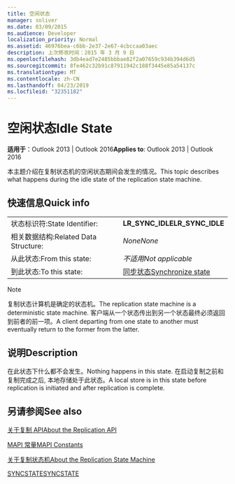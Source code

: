 ```yaml
---
title: 空闲状态
manager: soliver
ms.date: 03/09/2015
ms.audience: Developer
localization_priority: Normal
ms.assetid: 46976bea-c6bb-2e37-2e67-4cbccaa03aec
description: 上次修改时间：2015 年 3 月 9 日
ms.openlocfilehash: 3db4ead7e2485bbbae82f2a07659c934b394d6d5
ms.sourcegitcommit: 8fe462c32b91c87911942c188f3445e85a54137c
ms.translationtype: MT
ms.contentlocale: zh-CN
ms.lasthandoff: 04/23/2019
ms.locfileid: "32351182"
---
```

# <a name="idle-state"></a><span data-ttu-id="b5cf9-103">空闲状态</span><span class="sxs-lookup"><span data-stu-id="b5cf9-103">Idle State</span></span>

  
  
<span data-ttu-id="b5cf9-104">**适用于**：Outlook 2013 | Outlook 2016</span><span class="sxs-lookup"><span data-stu-id="b5cf9-104">**Applies to**: Outlook 2013 | Outlook 2016</span></span> 
  
 <span data-ttu-id="b5cf9-105">本主题介绍在复制状态机的空闲状态期间会发生的情况。</span><span class="sxs-lookup"><span data-stu-id="b5cf9-105">This topic describes what happens during the idle state of the replication state machine.</span></span> 
  
## <a name="quick-info"></a><span data-ttu-id="b5cf9-106">快速信息</span><span class="sxs-lookup"><span data-stu-id="b5cf9-106">Quick info</span></span>

|||
|:-----|:-----|
|<span data-ttu-id="b5cf9-107">状态标识符:</span><span class="sxs-lookup"><span data-stu-id="b5cf9-107">State Identifier:</span></span>  <br/> |<span data-ttu-id="b5cf9-108">**LR_SYNC_IDLE**</span><span class="sxs-lookup"><span data-stu-id="b5cf9-108">**LR_SYNC_IDLE**</span></span> <br/> |
|<span data-ttu-id="b5cf9-109">相关数据结构:</span><span class="sxs-lookup"><span data-stu-id="b5cf9-109">Related Data Structure:</span></span>  <br/> | <span data-ttu-id="b5cf9-110">*None*</span><span class="sxs-lookup"><span data-stu-id="b5cf9-110">*None*</span></span>  <br/> |
|<span data-ttu-id="b5cf9-111">从此状态:</span><span class="sxs-lookup"><span data-stu-id="b5cf9-111">From this state:</span></span>  <br/> | <span data-ttu-id="b5cf9-112">*不适用*</span><span class="sxs-lookup"><span data-stu-id="b5cf9-112">*Not applicable*</span></span>  <br/> |
|<span data-ttu-id="b5cf9-113">到此状态:</span><span class="sxs-lookup"><span data-stu-id="b5cf9-113">To this state:</span></span>  <br/> |[<span data-ttu-id="b5cf9-114">同步状态</span><span class="sxs-lookup"><span data-stu-id="b5cf9-114">Synchronize state</span></span>](synchronize-state.md) <br/> |
   
> [!NOTE]
> <span data-ttu-id="b5cf9-115">复制状态计算机是确定的状态机。</span><span class="sxs-lookup"><span data-stu-id="b5cf9-115">The replication state machine is a deterministic state machine.</span></span> <span data-ttu-id="b5cf9-116">客户端从一个状态传出到另一个状态最终必须返回到前者的前一项。</span><span class="sxs-lookup"><span data-stu-id="b5cf9-116">A client departing from one state to another must eventually return to the former from the latter.</span></span> 
  
## <a name="description"></a><span data-ttu-id="b5cf9-117">说明</span><span class="sxs-lookup"><span data-stu-id="b5cf9-117">Description</span></span>

<span data-ttu-id="b5cf9-118">在此状态下什么都不会发生。</span><span class="sxs-lookup"><span data-stu-id="b5cf9-118">Nothing happens in this state.</span></span> <span data-ttu-id="b5cf9-119">在启动复制之前和复制完成之后, 本地存储处于此状态。</span><span class="sxs-lookup"><span data-stu-id="b5cf9-119">A local store is in this state before replication is initiated and after replication is complete.</span></span>
  
## <a name="see-also"></a><span data-ttu-id="b5cf9-120">另请参阅</span><span class="sxs-lookup"><span data-stu-id="b5cf9-120">See also</span></span>



[<span data-ttu-id="b5cf9-121">关于复制 API</span><span class="sxs-lookup"><span data-stu-id="b5cf9-121">About the Replication API</span></span>](about-the-replication-api.md)
  
[<span data-ttu-id="b5cf9-122">MAPI 常量</span><span class="sxs-lookup"><span data-stu-id="b5cf9-122">MAPI Constants</span></span>](mapi-constants.md)
  
[<span data-ttu-id="b5cf9-123">关于复制状态机</span><span class="sxs-lookup"><span data-stu-id="b5cf9-123">About the Replication State Machine</span></span>](about-the-replication-state-machine.md)
  
[<span data-ttu-id="b5cf9-124">SYNCSTATE</span><span class="sxs-lookup"><span data-stu-id="b5cf9-124">SYNCSTATE</span></span>](syncstate.md)

